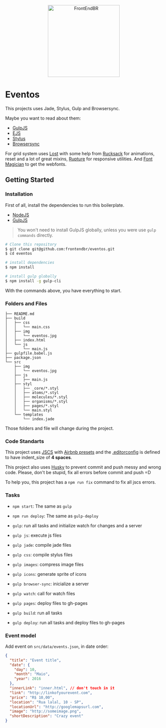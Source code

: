 <p align="center">
  <img src="https://avatars0.githubusercontent.com/u/16963863?v=3&s=200.jpg" alt="FrontEndBR" width="230" />
</p>

# Eventos

This projects uses Jade, Stylus, Gulp and Browsersync.

Maybe you want to read about them:
- [GulpJS](http://gulpjs.com/)
- [EJS](http://www.embeddedjs.com/)
- [Stylus](http://learnboost.github.io/stylus/)
- [Browsersync](https://www.browsersync.io/)

For grid system uses [Lost](https://github.com/peterramsing/lost) with some help from [Rucksack](http://simplaio.github.io/rucksack/) for animations, reset and a lot of great mixins, [Rupture](https://github.com/jenius/rupture) for responsive utilities. And [Font Magician](https://github.com/jonathantneal/postcss-font-magician/) to get the webfonts.

## Getting Started

### Installation

First of all, install the dependencies to run this boilerplate.

- [NodeJS](http://nodejs.org/)
- [GulpJS](http://gulpjs.com/)

> You won't need to install GulpJS globally, unless you were use `gulp commands` directly.


```sh
# Clone this repository
$ git clone git@github.com:frontendbr/eventos.git
$ cd eventos

# install dependencies
$ npm install

# install gulp globally
$ npm install -g gulp-cli
```

With the commands above, you have everything to start.

### Folders and Files

```console
├── README.md
├── build
│   ├── css
│   │   └── main.css
│   ├── img
│   │   └── eventos.jpg
│   ├── index.html
│   └── js
│       └── main.js
├── gulpfile.babel.js
├── package.json
└── src
    ├── img
    │   └── eventos.jpg
    ├── js
    │   ├── main.js
    ├── styl
    │   ├── _core/*.styl
    │   ├── atoms/*.styl
    │   ├── molecules/*.styl
    │   ├── organisms/*.styl
    │   ├── pages/*.styl
    │   └── main.styl
    └── templates
        └── index.jade
```

Those folders and file will change during the project.

### Code Standarts

This project uses [JSCS](http://jscs.info/) with [Airbnb presets](https://github.com/airbnb/javascript) and the [.editorconfig](https://github.com/frontendbr/eventos/blob/skeleton/.editorconfig) is defined to have indent_size of **4 spaces**.

This project also uses [Husky](https://github.com/typicode/husky) to prevent commit and push messy and wrong code. Please, don't be stupid, fix all errors before commit and push =D

To help you, this project has a `npm run fix` command to fix all jscs errors.

### Tasks

- `npm start`: The same as `gulp`
- `npm run deploy`: The same as `gulp-deploy`

- `gulp`: run all tasks and initialize watch for changes and a server
- `gulp js`: execute js files
- `gulp jade`: compile jade files
- `gulp css`: compile stylus files
- `gulp images`: compress image files
- `gulp icons`: generate sprite of icons
- `gulp browser-sync`: inicialize a server
- `gulp watch`: call for watch files
- `gulp pages`: deploy files to gh-pages
- `gulp build`: run all tasks
- `gulp deploy`: run all tasks and deploy files to gh-pages

### Event model

Add event on `src/data/events.json`, in date order:

```json
{
  "title": "Event title",
  "date": {
    "day": 10,
    "month": "Maio",
    "year": 2016
  },
  "innerLink": "inner.html", // don't touch in it
  "link": "http://linkofyourevent.com",
  "price": "R$ 10,00",
  "location": "Rua lalal, 10 - SP",
  "locationUrl": "http://googlemapsurl.com",
  "image": "http://someimage.png",
  "shortDescription": "Crazy event"
}
```
